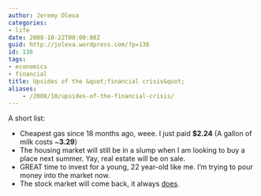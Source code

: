 ```yaml
---
author: Jeremy Olexa
categories:
- life
date: 2008-10-22T00:00:00Z
guid: http://jolexa.wordpress.com/?p=136
id: 136
tags:
- economics
- financial
title: Upsides of the &quot;financial crisis&quot;
aliases:
    - /2008/10/upsides-of-the-financial-crisis/
---
```


A short list:

  * Cheapest gas since 18 months ago, weee. I just paid **$2.24** (A gallon of milk costs ~**3.29**)
  * The housing market will still be in a slump when I am looking to buy a place next summer. Yay, real estate will be on sale.
  * GREAT time to invest for a young, 22 year-old like me. I&#8217;m trying to pour money into the market now.
  * The stock market will come back, it always [does][1].

 [1]: http://www.signaltrend.com/Historical-SP500.html